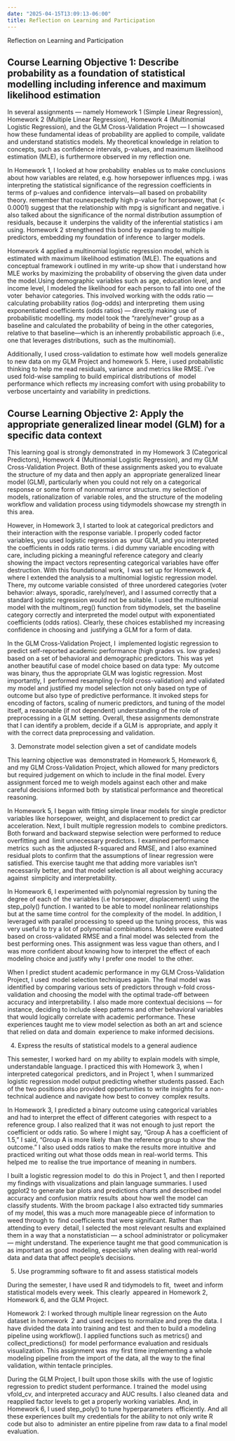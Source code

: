 ```yaml
---
date: "2025-04-15T13:09:13-06:00"
title: Reflection on Learning and Participation
---
```


Reflection on Learning and Participation

## Course Learning Objective 1: Describe probability as a foundation of statistical modelling including inference and maximum likelihood estimation

In several assignments — namely Homework 1 (Simple Linear Regression), Homework 2 (Multiple Linear Regression), Homework 4 (Multinomial Logistic Regression), and the GLM Cross-Validation Project — I showcased how these fundamental ideas of probability are applied to compile, validate and understand statistics models. My theoretical knowledge in relation to concepts, such as confidence intervals, p-values, and maximum likelihood estimation (MLE), is furthermore observed in my reflection one.

In Homework 1, I looked at how probability enables us to make conclusions about how variables are related, e.g. how horsepower influences mpg. i was interpreting the statistical significance of the regression coefficients in terms of p-values and confidence intervals—all based on probability theory. remember that rounexpectedly high p-value for horsepower, that (\< 0.0001) suggest that the relationship with mpg is significant and negative. i also talked about the significance of the normal distribution assumption of residuals, because it underpins the validity of the inferential statistics i am using. Homework 2 strengthened this bond by expanding to multiple predictors, embedding my foundation of inference to larger models.

Homework 4 applied a multinomial logistic regression model, which is estimated with maximum likelihood estimation (MLE). The equations and conceptual framework i outlined in my write-up show that i understand how MLE works by maximizing the probability of observing the given data under the model.Using demographic variables such as age, education level, and income level, I modeled the likelihood for each person to fall into one of the voter behavior categories. This involved working with the odds ratio — calculating probability ratios (log-odds) and interpreting them using exponentiated coefficients (odds ratios) — directly making use of probabilistic modelling. my model took the “rarely/never” group as a baseline and calculated the probability of being in the other categories, relative to that baseline—which is an inherently probabilistic approach (i.e., one that leverages distributions, such as the multinomial).

Additionally, I used cross-validation to estimate how well models generalize to new data on my GLM Project and homework 5. Here, i used probabilistic thinking to help me read residuals, variance and metrics like RMSE. i’ve used fold-wise sampling to build empirical distributions of model performance which reflects my increasing comfort with using probability to verbose uncertainty and variability in predictions.

## Course Learning Objective 2: Apply the appropriate generalized linear model (GLM) for a specific data context

This learning goal is strongly demonstrated in my Homework 3 (Categorical Predictors), Homework 4 (Multinomial Logistic Regression), and my GLM Cross-Validation Project. Both of these assignments asked you to evaluate the structure of my data and then apply an appropriate generalized linear model (GLM), particularly when you could not rely on a categorical response or some form of nonnormal error structure. my selection of models, rationalization of variable roles, and the structure of the modeling workflow and validation process using tidymodels showcase my strength in this area.

However, in Homework 3, I started to look at categorical predictors and their interaction with the response variable. I properly coded factor variables, you used logistic regression as your GLM, and you interpreted the coefficients in odds ratio terms. i did dummy variable encoding with care, including picking a meaningful reference category and clearly showing the impact vectors representing categorical variables have offer destruction. With this foundational work, I was set up for Homework 4, where I extended the analysis to a multinomial logistic regression model. There, my outcome variable consisted of three unordered categories (voter behavior: always, sporadic, rarely/never), and I assumed correctly that a standard logistic regression would not be suitable. I used the multinomial model with the multinom_reg() function from tidymodels, set the baseline category correctly and interpreted the model output with exponentiated coefficients (odds ratios). Clearly, these choices established my increasing confidence in choosing and justifying a GLM for a form of data.

In the GLM Cross-Validation Project, I implemented logistic regression to predict self-reported academic performance (high grades vs. low grades) based on a set of behavioral and demographic predictors. This was yet another beautiful case of model choice based on data type: My outcome was binary, thus the appropriate GLM was logistic regression. Most importantly, I performed resampling (v-fold cross-validation) and validated my model and justified my model selection not only based on type of outcome but also type of predictive performance. It invoked steps for encoding of factors, scaling of numeric predictors, and tuning of the model itself, a reasonable (if not dependent) understanding of the role of preprocessing in a GLM setting. Overall, these assignments demonstrate that I can identify a problem, decide if a GLM is appropriate, and apply it with the correct data preprocessing and validation.

3.  Demonstrate model selection given a set of candidate models

This learning objective was demonstrated in Homework 5, Homework 6, and my GLM Cross-Validation Project, which allowed for many predictors but required judgement on which to include in the final model. Every assignment forced me to weigh models against each other and make careful decisions informed both by statistical performance and theoretical reasoning.

In Homework 5, I began with fitting simple linear models for single predictor variables like horsepower, weight, and displacement to predict car acceleration. Next, I built multiple regression models to combine predictors. Both forward and backward stepwise selection were performed to reduce overfitting and limit unnecessary predictors. I examined performance metrics such as the adjusted R-squared and RMSE, and I also examined residual plots to confirm that the assumptions of linear regression were satisfied. This exercise taught me that adding more variables isn’t necessarily better, and that model selection is all about weighing accuracy against simplicity and interpretability.

In Homework 6, I experimented with polynomial regression by tuning the degree of each of the variables (i.e horsepower, displacement) using the step_poly() function. I wanted to be able to model nonlinear relationships but at the same time control for the complexity of the model. In addition, I leveraged with parallel processing to speed up the tuning process, this was very useful to try a lot of polynomial combinations. Models were evaluated based on cross-validated RMSE and a final model was selected from the best performing ones. This assignment was less vague than others, and I was more confident about knowing how to interpret the effect of each modeling choice and justify why I prefer one model to the other.

When I predict student academic performance in my GLM Cross-Validation Project, I used model selection techniques again. The final model was identified by comparing various sets of predictors through v-fold cross-validation and choosing the model with the optimal trade-off between accuracy and interpretability. I also made more contextual decisions — for instance, deciding to include sleep patterns and other behavioral variables that would logically correlate with academic performance. These experiences taught me to view model selection as both an art and science that relied on data and domain experience to make informed decisions.

4.  Express the results of statistical models to a general audience

This semester, I worked hard on my ability to explain models with simple, understandable language. I practiced this with Homework 3, when I interpreted categorical predictors, and in Project 1, when I summarized logistic regression model output predicting whether students passed. Each of the two positions also provided opportunities to write insights for a non-technical audience and navigate how best to convey complex results.

In Homework 3, I predicted a binary outcome using categorical variables and had to interpret the effect of different categories with respect to a reference group. I also realized that it was not enough to just report the coefficient or odds ratio. So where I might say, “Group A has a coefficient of 1.5,” I said, “Group A is more likely than the reference group to show the outcome.” I also used odds ratios to make the results more intuitive and practiced writing out what those odds mean in real-world terms. This helped me to realise the true importance of meaning in numbers.

I built a logistic regression model to do this in Project 1, and then I reported my findings with visualizations and plain language summaries. I used ggplot2 to generate bar plots and predictions charts and described model accuracy and confusion matrix results about how well the model can classify students. With the broom package I also extracted tidy summaries of my model, this was a much more manageable piece of information to weed through to find coefficients that were significant. Rather than attending to every detail, I selected the most relevant results and explained them in a way that a nonstatistician — a school administrator or policymaker — might understand. The experience taught me that good communication is as important as good modeling, especially when dealing with real-world data and data that affect people’s decisions.

5.  Use programming software to fit and assess statistical models

During the semester, I have used R and tidymodels to fit, tweet and inform statistical models every week. This clearly appeared in Homework 2, Homework 6, and the GLM Project.

Homework 2: I worked through multiple linear regression on the Auto dataset in homework 2 and used recipes to normalize and prep the data. I have divided the data into training and test and then to build a modeling pipeline using workflow(). I applied functions such as metrics() and collect_predictions() for model performance evaluation and residuals visualization. This assignment was my first time implementing a whole modeling pipeline from the import of the data, all the way to the final validation, within tentacle principles.

During the GLM Project, I built upon those skills with the use of logistic regression to predict student performance. I trained the model using vfold_cv, and interpreted accuracy and AUC results. I also cleaned data and reapplied factor levels to get a properly working variables. And, in Homework 6, I used step_poly() to tune hyperparameters efficiently. And all these experiences built my credentials for the ability to not only write R code but also to administer an entire pipeline from raw data to a final model evaluation.
